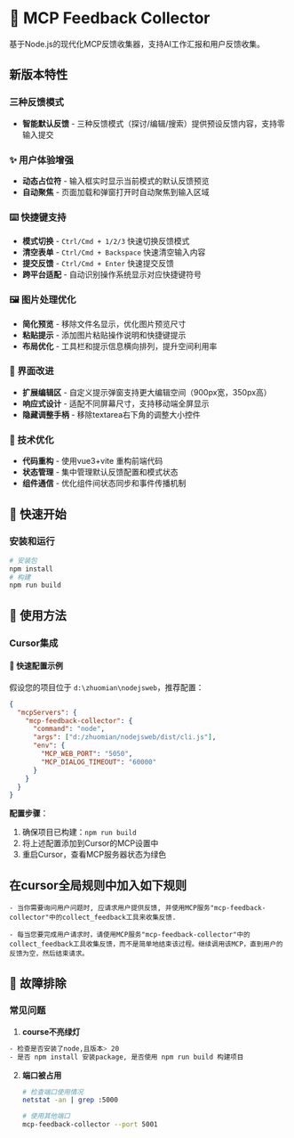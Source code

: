 # 🎯 MCP Feedback Collector
基于Node.js的现代化MCP反馈收集器，支持AI工作汇报和用户反馈收集。


## 新版本特性
### 三种反馈模式
- **智能默认反馈** - 三种反馈模式（探讨/编辑/搜索）提供预设反馈内容，支持零输入提交

### ✨ 用户体验增强
- **动态占位符** - 输入框实时显示当前模式的默认反馈预览
- **自动聚焦** - 页面加载和弹窗打开时自动聚焦到输入区域

### ⌨️ 快捷键支持
- **模式切换** - `Ctrl/Cmd + 1/2/3` 快速切换反馈模式
- **清空表单** - `Ctrl/Cmd + Backspace` 快速清空输入内容
- **提交反馈** - `Ctrl/Cmd + Enter` 快速提交反馈
- **跨平台适配** - 自动识别操作系统显示对应快捷键符号

### 🖼️ 图片处理优化
- **简化预览** - 移除文件名显示，优化图片预览尺寸
- **粘贴提示** - 添加图片粘贴操作说明和快捷键提示
- **布局优化** - 工具栏和提示信息横向排列，提升空间利用率

### 🎨 界面改进
- **扩展编辑区** - 自定义提示弹窗支持更大编辑空间（900px宽，350px高）
- **响应式设计** - 适配不同屏幕尺寸，支持移动端全屏显示
- **隐藏调整手柄** - 移除textarea右下角的调整大小控件

### 🔧 技术优化
- **代码重构** - 使用vue3+vite 重构前端代码
- **状态管理** - 集中管理默认反馈配置和模式状态
- **组件通信** - 优化组件间状态同步和事件传播机制


## 🚀 快速开始

### 安装和运行

```bash
# 安装包
npm install
# 构建
npm run build 
```

## 🔧 使用方法


### Cursor集成

#### 🚀 快速配置示例

假设您的项目位于 `d:\zhuomian\nodejsweb`，推荐配置：

```json
{
  "mcpServers": {
    "mcp-feedback-collector": {
      "command": "node",
      "args": ["d:/zhuomian/nodejsweb/dist/cli.js"],
      "env": {
        "MCP_WEB_PORT": "5050",
        "MCP_DIALOG_TIMEOUT": "60000"
      }
    }
  }
}
```

**配置步骤**：
1. 确保项目已构建：`npm run build`
2. 将上述配置添加到Cursor的MCP设置中
3. 重启Cursor，查看MCP服务器状态为绿色
## 在cursor全局规则中加入如下规则
```text
- 当你需要询问用户问题时, 应请求用户提供反馈, 并使用MCP服务"mcp-feedback-collector"中的collect_feedback工具来收集反馈.

- 每当您要完成用户请求时，请使用MCP服务"mcp-feedback-collector"中的collect_feedback工具收集反馈，而不是简单地结束该过程。继续调用该MCP，直到用户的反馈为空，然后结束请求。
```

## 🐛 故障排除

### 常见问题
1. **course不亮绿灯**
```bash
- 检查是否安装了node,且版本> 20
- 是否 npm install 安装package, 是否使用 npm run build 构建项目

```

2. **端口被占用**
   ```bash
   # 检查端口使用情况
   netstat -an | grep :5000

   # 使用其他端口
   mcp-feedback-collector --port 5001
   ```
